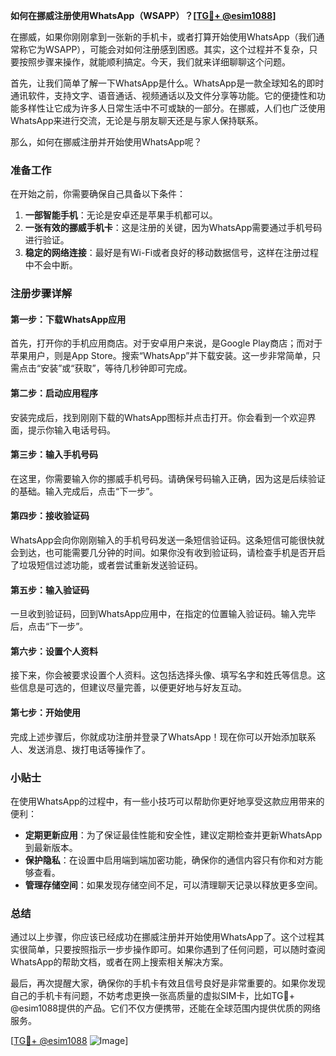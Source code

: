**如何在挪威注册使用WhatsApp（WSAPP）？[[TG💪+ @esim1088](https://t.me/s/esim1088)]**

在挪威，如果你刚刚拿到一张新的手机卡，或者打算开始使用WhatsApp（我们通常称它为WSAPP），可能会对如何注册感到困惑。其实，这个过程并不复杂，只要按照步骤来操作，就能顺利搞定。今天，我们就来详细聊聊这个问题。

首先，让我们简单了解一下WhatsApp是什么。WhatsApp是一款全球知名的即时通讯软件，支持文字、语音通话、视频通话以及文件分享等功能。它的便捷性和功能多样性让它成为许多人日常生活中不可或缺的一部分。在挪威，人们也广泛使用WhatsApp来进行交流，无论是与朋友聊天还是与家人保持联系。

那么，如何在挪威注册并开始使用WhatsApp呢？

### 准备工作

在开始之前，你需要确保自己具备以下条件：

1. **一部智能手机**：无论是安卓还是苹果手机都可以。
2. **一张有效的挪威手机卡**：这是注册的关键，因为WhatsApp需要通过手机号码进行验证。
3. **稳定的网络连接**：最好是有Wi-Fi或者良好的移动数据信号，这样在注册过程中不会中断。

### 注册步骤详解

#### 第一步：下载WhatsApp应用

首先，打开你的手机应用商店。对于安卓用户来说，是Google Play商店；而对于苹果用户，则是App Store。搜索“WhatsApp”并下载安装。这一步非常简单，只需点击“安装”或“获取”，等待几秒钟即可完成。

#### 第二步：启动应用程序

安装完成后，找到刚刚下载的WhatsApp图标并点击打开。你会看到一个欢迎界面，提示你输入电话号码。

#### 第三步：输入手机号码

在这里，你需要输入你的挪威手机号码。请确保号码输入正确，因为这是后续验证的基础。输入完成后，点击“下一步”。

#### 第四步：接收验证码

WhatsApp会向你刚刚输入的手机号码发送一条短信验证码。这条短信可能很快就会到达，也可能需要几分钟的时间。如果你没有收到验证码，请检查手机是否开启了垃圾短信过滤功能，或者尝试重新发送验证码。

#### 第五步：输入验证码

一旦收到验证码，回到WhatsApp应用中，在指定的位置输入验证码。输入完毕后，点击“下一步”。

#### 第六步：设置个人资料

接下来，你会被要求设置个人资料。这包括选择头像、填写名字和姓氏等信息。这些信息是可选的，但建议尽量完善，以便更好地与好友互动。

#### 第七步：开始使用

完成上述步骤后，你就成功注册并登录了WhatsApp！现在你可以开始添加联系人、发送消息、拨打电话等操作了。

### 小贴士

在使用WhatsApp的过程中，有一些小技巧可以帮助你更好地享受这款应用带来的便利：

- **定期更新应用**：为了保证最佳性能和安全性，建议定期检查并更新WhatsApp到最新版本。
- **保护隐私**：在设置中启用端到端加密功能，确保你的通信内容只有你和对方能够查看。
- **管理存储空间**：如果发现存储空间不足，可以清理聊天记录以释放更多空间。

### 总结

通过以上步骤，你应该已经成功在挪威注册并开始使用WhatsApp了。这个过程其实很简单，只要按照指示一步步操作即可。如果你遇到了任何问题，可以随时查阅WhatsApp的帮助文档，或者在网上搜索相关解决方案。

最后，再次提醒大家，确保你的手机卡有效且信号良好是非常重要的。如果你发现自己的手机卡有问题，不妨考虑更换一张高质量的虚拟SIM卡，比如TG💪+ @esim1088提供的产品。它们不仅方便携带，还能在全球范围内提供优质的网络服务。

[[TG💪+ @esim1088](https://t.me/s/esim1088) ![Image](https://i.postimg.cc/4NQfJmqS/Snipaste-2025-05-13-00-14-12.png)]